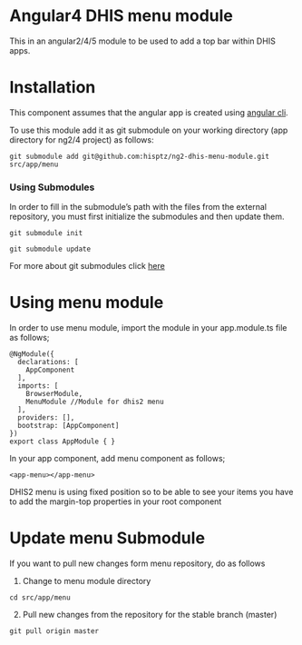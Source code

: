 # Angular4 DHIS menu module

This in an angular2/4/5 module to be used to add a top bar within DHIS apps.

# Installation

This component assumes that the angular app is created using [angular cli](https://cli.angular.io/).

To use this module add it as git submodule on your working directory (app directory for ng2/4 project) as follows:

`git submodule add git@github.com:hisptz/ng2-dhis-menu-module.git src/app/menu`

### Using Submodules

In order to fill in the submodule’s path with the files from the external repository, you must first initialize the submodules and then update them.

`git submodule init`

`git submodule update`

For more about git submodules click [here](https://chrisjean.com/git-submodules-adding-using-removing-and-updating/)

# Using menu module

In order to use menu module, import the module in your app.module.ts file as follows;

```
@NgModule({
  declarations: [
    AppComponent
  ],
  imports: [
    BrowserModule,
    MenuModule //Module for dhis2 menu
  ],
  providers: [],
  bootstrap: [AppComponent]
})
export class AppModule { }
```

In your app component, add menu component as follows;

`<app-menu></app-menu>`

DHIS2 menu is using fixed position so to be able to see your items you have to add the margin-top properties in your root component

# Update menu Submodule

If you want to pull new changes form menu repository, do as follows

1. Change to menu module directory

`cd src/app/menu`

2. Pull new changes from the repository for the stable branch (master)

`git pull origin master`
